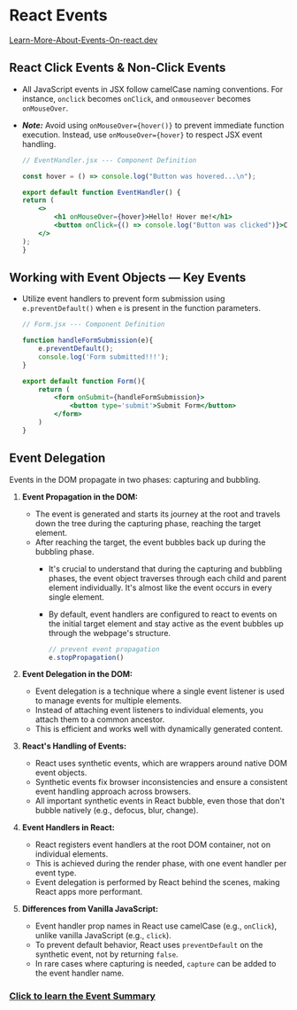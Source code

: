 # React Events

[Learn-More-About-Events-On-react.dev](https://react.dev/learn/responding-to-events)

## React Click Events & Non-Click Events

- All JavaScript events in JSX follow camelCase naming conventions. For instance, `onclick` becomes `onClick`, and `onmouseover` becomes `onMouseOver`.
- _**Note:**_ Avoid using `onMouseOver={hover()}` to prevent immediate function execution. Instead, use `onMouseOver={hover}` to respect JSX event handling.

    ```jsx
    // EventHandler.jsx --- Component Definition

    const hover = () => console.log("Button was hovered...\n");

    export default function EventHandler() {
    return (
        <>
            <h1 onMouseOver={hover}>Hello! Hover me!</h1>
            <button onClick={() => console.log("Button was clicked")}>Click Me!!!</button>
        </>
    );
    }
    ```

## Working with Event Objects &mdash; Key Events

- Utilize event handlers to prevent form submission using `e.preventDefault()` when `e` is present in the function parameters.

    ```jsx
    // Form.jsx --- Component Definition

    function handleFormSubmission(e){
        e.preventDefault();
        console.log('Form submitted!!!');
    }

    export default function Form(){
        return (
            <form onSubmit={handleFormSubmission}>
                <button type='submit'>Submit Form</button>
            </form>
        )
    }
    ```

## Event Delegation

 Events in the DOM propagate in two phases: capturing and bubbling.

1. **Event Propagation in the DOM:**

   - The event is generated and starts its journey at the root and travels down the tree during the capturing phase, reaching the target element.
   - After reaching the target, the event bubbles back up during the bubbling phase.
     - It's crucial to understand that during the capturing and bubbling phases, the event object traverses through each child and parent element individually. It's almost like the event occurs in every single element.
     - By default, event handlers are configured to react to events on the initial target element and stay active as the event bubbles up through the webpage's structure.

        ```js
        // prevent event propagation
        e.stopPropagation()
        ```

2. **Event Delegation in the DOM:**
   - Event delegation is a technique where a single event listener is used to manage events for multiple elements.
   - Instead of attaching event listeners to individual elements, you attach them to a common ancestor.
   - This is efficient and works well with dynamically generated content.

3. **React's Handling of Events:**
   - React uses synthetic events, which are wrappers around native DOM event objects.
   - Synthetic events fix browser inconsistencies and ensure a consistent event handling approach across browsers.
   - All important synthetic events in React bubble, even those that don't bubble natively (e.g., defocus, blur, change).

4. **Event Handlers in React:**
   - React registers event handlers at the root DOM container, not on individual elements.
   - This is achieved during the render phase, with one event handler per event type.
   - Event delegation is performed by React behind the scenes, making React apps more performant.

5. **Differences from Vanilla JavaScript:**
   - Event handler prop names in React use camelCase (e.g., `onClick`), unlike vanilla JavaScript (e.g., `click`).
   - To prevent default behavior, React uses `preventDefault` on the synthetic event, not by returning `false`.
   - In rare cases where capturing is needed, `capture` can be added to the event handler name.

### [Click to learn the Event Summary](./react_working_behind_scenes.md#03-react-behind-the-scenes)